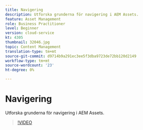 ```yaml
---
title: Navigering
description: Utforska grunderna för navigering i AEM Assets.
feature: Asset Management
role: Business Practitioner
level: Beginner
version: cloud-service
kt: 4305
thumbnail: 32046.jpg
topic: Content Management
translation-type: tm+mt
source-git-commit: d9714b9a291ec3ee5f3dba9723de72bb120d2149
workflow-type: tm+mt
source-wordcount: '23'
ht-degree: 0%

---
```



# Navigering

Utforska grunderna för navigering i AEM Assets.

>[!VIDEO](https://video.tv.adobe.com/v/32046/?quality=12&learn=on&hidetitle=true)